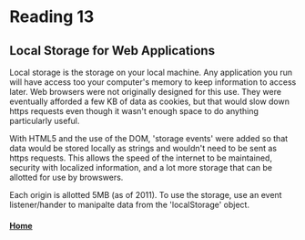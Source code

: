 # Reading 13

## Local Storage for Web Applications
Local storage is the storage on your local machine. Any application you run will have access too your computer's memory to keep information to access later. Web browsers were not originally designed for this use. They were eventually afforded a few KB of data as cookies, but that would slow down https requests even though it wasn't enough space to do anything particularly useful.

With HTML5 and the use of the DOM, 'storage events' were added so that data would be stored locally as strings and wouldn't need to be sent as https requests. This allows the speed of the internet to be maintained, security with localized information, and a lot more storage that can be allotted for use by browswers.

Each origin is allotted 5MB (as of 2011). To use the storage, use an event listener/hander to manipalte data from the 'localStorage' object.




#### [Home](README.md)